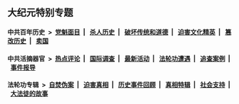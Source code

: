 ## 大纪元特别专题

#### 中共百年历史 &nbsp;>&nbsp; [党魁面目](indexes/nf1176107/README.md?05120430) &nbsp;| &nbsp; [杀人历史](indexes/nf1176106/README.md?05120430) &nbsp;| &nbsp; [破坏传统和道德](indexes/nf1176106/README.md?05120430) &nbsp;| &nbsp; [迫害文化精英](indexes/nf1176111/README.md?05120430) &nbsp;| &nbsp; [篡改历史](indexes/nf1176115/README.md?05120430) &nbsp;| &nbsp; [卖国](indexes/nf1176117/README.md?05120430) 

#### 中共活摘器官 &nbsp;>&nbsp; [热点评论](indexes/nf5879/README.md?05120430) &nbsp;| &nbsp; [国际调查](indexes/nf5947/README.md?05120430) &nbsp;| &nbsp; [最新活动](indexes/nf5883/README.md?05120430) &nbsp;| &nbsp; [法轮功遭遇](indexes/nf5881/README.md?05120430) &nbsp;| &nbsp; [追查案例](indexes/nf5880/README.md?05120430) &nbsp;| &nbsp; [事件报导](indexes/nf5877/README.md?05120430) 

#### 法轮功专辑 &nbsp;>&nbsp; [自焚伪案](indexes/nf5562/README.md?05120430) &nbsp;| &nbsp; [迫害真相](indexes/nf4379/README.md?05120430) &nbsp;| &nbsp; [历史事件回顾](indexes/nf5793/README.md?05120430) &nbsp;| &nbsp; [真相特辑](indexes/nf4389/README.md?05120430) &nbsp;| &nbsp; [社会支持](indexes/nf4386/README.md?05120430) &nbsp;| &nbsp; [大法徒的故事](indexes/nf1147481/README.md?05120430) 



